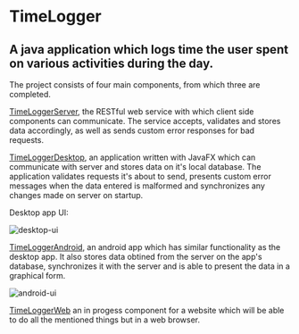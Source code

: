 # TimeLogger
A java application which logs time the user spent on various activities during the day.
--

The project consists of four main components, from which three are completed. 

[TimeLoggerServer](https://github.com/mprtcz/TimeLogger/tree/master/time-logger-server), the RESTful web service with which client side components can communicate. The service accepts, validates and stores data accordingly, as well as sends custom error responses for bad requests.

[TimeLoggerDesktop](https://github.com/mprtcz/TimeLogger/tree/master/time-logger-desktop), an application written with JavaFX which can communicate with server and stores data on it's local database. The application validates requests it's about to send, presents custom error messages when the data entered is malformed and synchronizes any changes made on server on startup. 

Desktop app UI: 

![desktop-ui](https://sc-cdn.scaleengine.net/i/7cbabb5f3570b138657879ef3da4a0cc.png)

[TimeLoggerAndroid](https://github.com/mprtcz/TimeLogger/tree/master/time-logger-android), an android app which has similar functionality as the desktop app. It also stores data obtined from the server on the app's database, synchronizes it with the server and is able to present the data in a graphical form.

![android-ui](https://sc-cdn.scaleengine.net/i/1b659b90f974807ecc253f82270b7d38.png)


[TimeLoggerWeb](https://github.com/mprtcz/TimeLogger/tree/master/time-logger-web) an in progess component for a website which will be able to do all the mentioned things but in a web browser.
